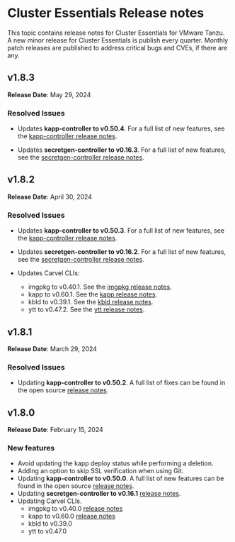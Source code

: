# Cluster Essentials Release notes

This topic contains release notes for Cluster Essentials for VMware Tanzu. A new minor release for Cluster Essentials is publish every quarter. Monthly patch releases are published to address critical bugs and CVEs, if there are any.

## <a id='1-8-3'></a> v1.8.3

**Release Date**: May 29, 2024

### <a id='1-8-3-resolved-issues'></a> Resolved Issues

- Updates **kapp-controller to v0.50.4**. For a full list of new features, see the
  [kapp-controller release notes](https://github.com/carvel-dev/kapp-controller/releases/tag/v0.50.4).

- Updates **secretgen-controller to v0.16.3**. For a full list of new features, see the
  [secretgen-controller release notes](https://github.com/carvel-dev/secretgen-controller/releases/tag/v0.16.3).

## <a id='1-8-2'></a> v1.8.2

**Release Date**: April 30, 2024

### <a id='1-8-2-resolved-issues'></a> Resolved Issues

- Updates **kapp-controller to v0.50.3**. For a full list of new features, see the
  [kapp-controller release notes](https://github.com/carvel-dev/kapp-controller/releases/tag/v0.50.3).

- Updates **secretgen-controller to v0.16.2**. For a full list of new features, see the
  [secretgen-controller release notes](https://github.com/carvel-dev/secretgen-controller/releases/tag/v0.16.2).

- Updates Carvel CLIs:
    - imgpkg to v0.40.1. See the [imgpkg release notes](https://github.com/carvel-dev/imgpkg/releases/tag/v0.40.1).
    - kapp to v0.60.1. See the [kapp release notes](https://github.com/carvel-dev/kapp/releases/tag/v0.60.1).
    - kbld to v0.39.1. See the [kbld release notes](https://github.com/carvel-dev/kbld/releases/tag/v0.39.1).
    - ytt to v0.47.2. See the [ytt release notes](https://github.com/carvel-dev/ytt/releases/tag/v0.47.2).

## <a id='1-8-1'></a> v1.8.1

**Release Date**: March 29, 2024

### <a id='1-8-1-resolved-issues'></a> Resolved Issues
* Updating **kapp-controller to v0.50.2**. A full list of fixes can be found in the open source [release notes](https://github.com/carvel-dev/kapp-controller/releases/tag/v0.50.2).

## <a id='1-8'></a> v1.8.0

**Release Date**: February 15, 2024

### <a id='1-8-new-features'></a> New features

- Avoid updating the kapp deploy status while performing a deletion.
- Adding an option to skip SSL verification when using Git.
- Updating **kapp-controller to v0.50.0**. A full list of new features can be found in the open source [release notes](https://github.com/carvel-dev/kapp-controller/releases/tag/v0.50.0).
- Updating **secretgen-controller to v0.16.1** [release notes](https://github.com/carvel-dev/secretgen-controller/releases/tag/v0.16.0).
- Updating Carvel CLIs.
    * imgpkg to v0.40.0 [release notes](https://github.com/carvel-dev/imgpkg/releases/tag/v0.40.0)
    * kapp to v0.60.0 [release notes](https://github.com/carvel-dev/kapp/releases/tag/v0.60.0)
    * kbld to v0.39.0
    * ytt to v0.47.0
